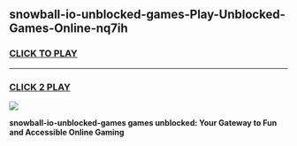 
## snowball-io-unblocked-games-Play-Unblocked-Games-Online-nq7ih
<h3>
<a href="https://premium76.site?title=snowball-io-unblocked-games&ref=24A">CLICK TO PLAY</a></h3>
<hr>

<h3>
<a href="https://premium76.site?title=snowball-io-unblocked-games&ref=24A">CLICK 2 PLAY</a>
  
</h3>

<a href="https://premium76.site?title=snowball-io-unblocked-games&ref=24A"><img src="https://clearcache.store/games.png"></a>


**snowball-io-unblocked-games games unblocked: Your Gateway to Fun and Accessible Online Gaming**

